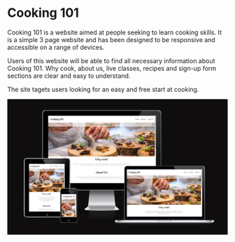 # Cooking 101

Cooking 101 is a website aimed at people seeking to learn cooking skills. It is a simple 3 page website and has been designed to be responsive and accessible on a range of devices.

Users of this website will be able to find all necessary information about Cooking 101. Why cook, about us, live classes, recipes and sign-up form sections are clear and easy to understand.

The site tagets users looking for an easy and free start at cooking.

![Am I Responsive Website](readme/screenshots/Responsivness%20across%20all%20devices.png)